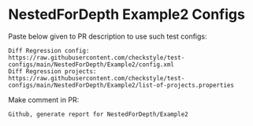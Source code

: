 # NestedForDepth Example2 Configs
Paste below given to PR description to use such test configs:
```
Diff Regression config: https://raw.githubusercontent.com/checkstyle/test-configs/main/NestedForDepth/Example2/config.xml
Diff Regression projects: https://raw.githubusercontent.com/checkstyle/test-configs/main/NestedForDepth/Example2/list-of-projects.properties
```
Make comment in PR:
```
Github, generate report for NestedForDepth/Example2
```
